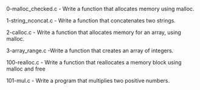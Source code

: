 0-malloc_checked.c - Write a function that allocates memory using malloc.

1-string_nconcat.c - Write a function that concatenates two strings.

2-calloc.c - Write a function that allocates memory for an array, using malloc.

3-array_range.c -Write a function that creates an array of integers.

100-realloc.c - Write a function that reallocates a memory block using malloc and free

101-mul.c - Write a program that multiplies two positive numbers.
